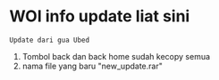 # WOI info update liat sini
```
Update dari gua Ubed
```
1. Tombol back dan back home sudah kecopy semua
2. nama file yang baru "new_update.rar"
